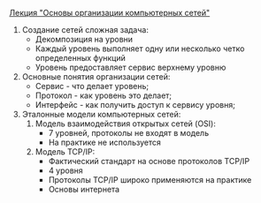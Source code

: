 [Лекция "Основы организации компьютерных сетей"](https://youtu.be/EPvxn9KvBvs)

1. Создание сетей сложная задача:
    * Декомпозиция на уровни
    * Каждый уровень выполняет одну или несколько четко определенных функций
    * Уровень предоставляет сервис верхнему уровню
2. Основные понятия организации сетей:
    * Сервис - что делает уровень;
    * Протокол - как уровень это делает;
    * Интерфейс - как получить доступ к сервису уровня;
3. Эталонные модели компьютерных сетей:
    1. Модель взаимодействия открытых сетей (OSI):
        * 7 уровней, протоколы не входят в модель
        * На практике не используется
    2. Модель TCP/IP:
        * Фактический стандарт на основе протоколов TCP/IP
        * 4 уровня
        * Протоколы TCP/IP широко применяются на практике
        * Основы интернета
